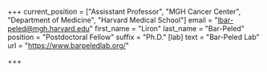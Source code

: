+++
current_position = ["Assisstant Professor", "MGH Cancer Center", "Department of Medicine", "Harvard Medical School"]
email = "lbar-peled@mgh.harvard.edu"
first_name = "Liron"
last_name = "Bar-Peled"
position = "Postdoctoral Fellow"
suffix = "Ph.D."
[lab]
text = "Bar-Peled Lab"
url = "https://www.barpeledlab.org/"

+++
